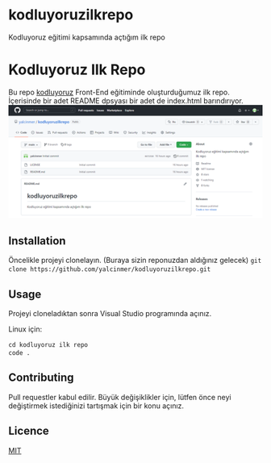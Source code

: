 # kodluyoruzilkrepo
Kodluyoruz eğitimi kapsamında açtığım ilk repo

# Kodluyoruz Ilk Repo
Bu repo [kodluyoruz](https://kodluyoruz.org/tr/kodluyoruz/) Front-End eğitiminde oluşturduğumuz ilk repo. İçerisinde bir adet README dpsyası bir adet de index.html barındırıyor.
![proje_resmi](proje_resmi.png)

## Installation
Öncelikle projeyi clonelayın. (Buraya sizin reponuzdan aldığınız gelecek)
`git clone https://github.com/yalcinmer/kodluyoruzilkrepo.git`

## Usage
Projeyi cloneladıktan sonra Visual Studio programında açınız.

Linux için:
```
cd kodluyoruz ilk repo
code .
```

## Contributing
Pull requestler kabul edilir. Büyük değişiklikler için, lütfen önce neyi değiştirmek istediğinizi tartışmak için bir konu açınız.

## Licence
[MIT](https://choosealicense.com/licenses/mit/)
